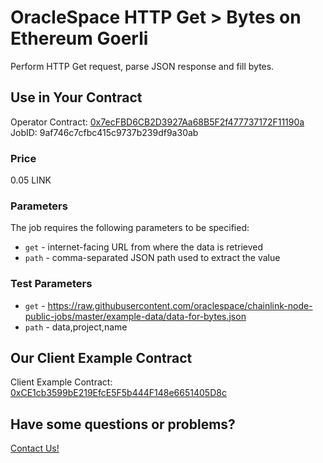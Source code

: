 # OracleSpace HTTP Get > Bytes on Ethereum Goerli

Perform HTTP Get request, parse JSON response and fill bytes.

## Use in Your Contract

Operator Contract: [0x7ecFBD6CB2D3927Aa68B5F2f477737172F11190a](https://goerli.etherscan.io/address/0x7ecFBD6CB2D3927Aa68B5F2f477737172F11190a)  
JobID: 9af746c7cfbc415c9737b239df9a30ab

### Price

0.05 LINK

### Parameters

The job requires the following parameters to be specified:

* `get` - internet-facing URL from where the data is retrieved
* `path` - comma-separated JSON path used to extract the value

### Test Parameters

* `get` - https://raw.githubusercontent.com/oraclespace/chainlink-node-public-jobs/master/example-data/data-for-bytes.json
* `path` - data,project,name

## Our Client Example Contract
  
Client Example Contract: [0xCE1cb3599bE219EfcE5F5b444F148e6651405D8c](https://goerli.etherscan.io/address/0xCE1cb3599bE219EfcE5F5b444F148e6651405D8c)

## Have some questions or problems?

[Contact Us!](https://github.com/oraclespace/chainlink-node-public-jobs#contact-us)
